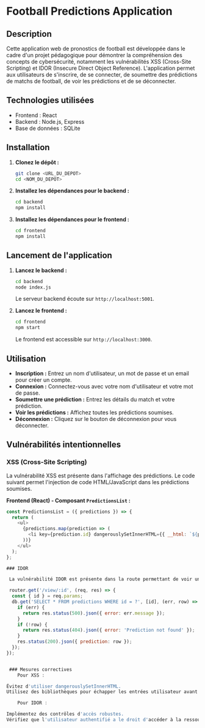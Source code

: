 # Football Predictions Application

## Description

Cette application web de pronostics de football est développée dans le cadre d'un projet pédagogique pour démontrer la compréhension des concepts de cybersécurité, notamment les vulnérabilités XSS (Cross-Site Scripting) et IDOR (Insecure Direct Object Reference). L'application permet aux utilisateurs de s'inscrire, de se connecter, de soumettre des prédictions de matchs de football, de voir les prédictions et de se déconnecter.

## Technologies utilisées

- Frontend : React
- Backend : Node.js, Express
- Base de données : SQLite

## Installation

1. **Clonez le dépôt :**

    ```bash
    git clone <URL_DU_DEPOT>
    cd <NOM_DU_DEPOT>
    ```

2. **Installez les dépendances pour le backend :**

    ```bash
    cd backend
    npm install
    ```

3. **Installez les dépendances pour le frontend :**

    ```bash
    cd frontend
    npm install
    ```

## Lancement de l'application

1. **Lancez le backend :**

    ```bash
    cd backend
    node index.js
    ```

    Le serveur backend écoute sur `http://localhost:5001`.

2. **Lancez le frontend :**

    ```bash
    cd frontend
    npm start
    ```

    Le frontend est accessible sur `http://localhost:3000`.

## Utilisation

- **Inscription :** Entrez un nom d'utilisateur, un mot de passe et un email pour créer un compte.
- **Connexion :** Connectez-vous avec votre nom d'utilisateur et votre mot de passe.
- **Soumettre une prédiction :** Entrez les détails du match et votre prédiction.
- **Voir les prédictions :** Affichez toutes les prédictions soumises.
- **Déconnexion :** Cliquez sur le bouton de déconnexion pour vous déconnecter.

## Vulnérabilités intentionnelles

### XSS (Cross-Site Scripting)

La vulnérabilité XSS est présente dans l'affichage des prédictions. Le code suivant permet l'injection de code HTML/JavaScript dans les prédictions soumises.

**Frontend (React) - Composant `PredictionsList` :**

```javascript
const PredictionsList = ({ predictions }) => {
  return (
    <ul>
      {predictions.map(prediction => (
        <li key={prediction.id} dangerouslySetInnerHTML={{ __html: `${prediction.match}: ${prediction.prediction} (User ${prediction.user_id})` }} />
      ))}
    </ul>
  );
};

### IDOR

 La vulnérabilité IDOR est présente dans la route permettant de voir une prédiction spécifique. La route ne vérifie pas si l'utilisateur a le droit d'accéder à la prédiction demandée.

 router.get('/view/:id', (req, res) => {
  const { id } = req.params;
  db.get('SELECT * FROM predictions WHERE id = ?', [id], (err, row) => {
    if (err) {
      return res.status(500).json({ error: err.message });
    }
    if (!row) {
      return res.status(404).json({ error: 'Prediction not found' });
    }
    res.status(200).json({ prediction: row });
  });
});


 ### Mesures correctives
    Pour XSS :

Évitez d'utiliser dangerouslySetInnerHTML.
Utilisez des bibliothèques pour échapper les entrées utilisateur avant de les afficher.

    Pour IDOR :

Implémentez des contrôles d'accès robustes.
Vérifiez que l'utilisateur authentifié a le droit d'accéder à la ressource demandée avant de la renvoyer.
    